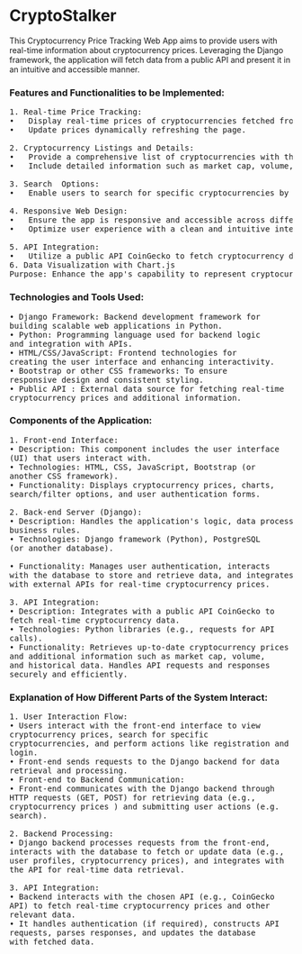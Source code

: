 <h1>CryptoStalker</h1>

<p>This Cryptocurrency Price Tracking Web App aims to provide users with real-time information about cryptocurrency prices. Leveraging the Django framework, the application will fetch data from a public API and present it in an intuitive and accessible manner.</p>

<h3>Features and Functionalities to be Implemented:</h3>
<pre>
1. Real-time Price Tracking:
•	Display real-time prices of cryptocurrencies fetched from a public API.
•	Update prices dynamically refreshing the page.<br>
2. Cryptocurrency Listings and Details:
•	Provide a comprehensive list of cryptocurrencies with their current prices.
•	Include detailed information such as market cap, volume, circulating supply, and price charts.<br>
3. Search  Options:
•	Enable users to search for specific cryptocurrencies by name or symbol.<br>
4. Responsive Web Design:
•	Ensure the app is responsive and accessible across different devices (desktops, tablets, smartphones).
•	Optimize user experience with a clean and intuitive interface.<br>
5. API Integration:
•	Utilize a public API CoinGecko to fetch cryptocurrency data.
6. Data Visualization with Chart.js
Purpose: Enhance the app's capability to represent cryptocurrency price data through interactive charts visually.
</pre>

<h3>Technologies and Tools Used:</h3>
<pre>• Django Framework: Backend development framework for 
building scalable web applications in Python.
• Python: Programming language used for backend logic 
and integration with APIs.
• HTML/CSS/JavaScript: Frontend technologies for 
creating the user interface and enhancing interactivity.
• Bootstrap or other CSS frameworks: To ensure 
responsive design and consistent styling.
• Public API : External data source for fetching real-time 
cryptocurrency prices and additional information.</pre>

<h3>Components of the Application:</h3>
<pre>1. Front-end Interface:
• Description: This component includes the user interface 
(UI) that users interact with.
• Technologies: HTML, CSS, JavaScript, Bootstrap (or 
another CSS framework).
• Functionality: Displays cryptocurrency prices, charts, 
search/filter options, and user authentication forms.<br>
2. Back-end Server (Django):
• Description: Handles the application's logic, data processing, and
business rules.
• Technologies: Django framework (Python), PostgreSQL 
(or another database).<br>
• Functionality: Manages user authentication, interacts 
with the database to store and retrieve data, and integrates 
with external APIs for real-time cryptocurrency prices.<br>
3. API Integration:
• Description: Integrates with a public API CoinGecko to 
fetch real-time cryptocurrency data.
• Technologies: Python libraries (e.g., requests for API 
calls).
• Functionality: Retrieves up-to-date cryptocurrency prices 
and additional information such as market cap, volume, 
and historical data. Handles API requests and responses 
securely and efficiently.
</pre>


<h3>Explanation of How Different Parts of the System Interact:
</h3>
<pre>1. User Interaction Flow:
• Users interact with the front-end interface to view 
cryptocurrency prices, search for specific 
cryptocurrencies, and perform actions like registration and 
login.
• Front-end sends requests to the Django backend for data 
retrieval and processing.
• Front-end to Backend Communication:
• Front-end communicates with the Django backend through 
HTTP requests (GET, POST) for retrieving data (e.g., 
cryptocurrency prices ) and submitting user actions (e.g.
search).<br>
2. Backend Processing:
• Django backend processes requests from the front-end, 
interacts with the database to fetch or update data (e.g., 
user profiles, cryptocurrency prices), and integrates with 
the API for real-time data retrieval.<br>
3. API Integration:
• Backend interacts with the chosen API (e.g., CoinGecko 
API) to fetch real-time cryptocurrency prices and other 
relevant data.
• It handles authentication (if required), constructs API 
requests, parses responses, and updates the database 
with fetched data.
</pre>
